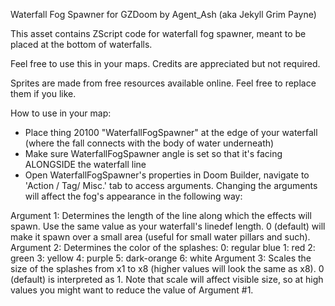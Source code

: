 Waterfall Fog Spawner for GZDoom by Agent_Ash (aka Jekyll Grim Payne)

This asset contains ZScript code for waterfall fog spawner, meant to be placed at the bottom of waterfalls.

Feel free to use this in your maps. Credits are appreciated but not required.

Sprites are made from free resources available online. Feel free to replace them if you like.

How to use in your map:

- Place thing 20100 "WaterfallFogSpawner" at the edge of your waterfall (where the fall connects with the body of water underneath)
- Make sure WaterfallFogSpawner angle is set so that it's facing ALONGSIDE the waterfall line
- Open WaterfallFogSpawner's properties in Doom Builder, navigate to 'Action / Tag/ Misc.' tab to access arguments. Changing the arguments will affect the fog's appearance in the following way:

Argument 1: Determines the length of the line along which the effects will spawn. Use the same value as your waterfall's linedef length. 0 (default) will make it spawn over a small area (useful for small water pillars and such).
Argument 2: Determines the color of the splashes:
			0: regular blue
			1: red
			2: green
			3: yellow
			4: purple
			5: dark-orange
			6: white
Argument 3: Scales the size of the splashes from x1 to x8 (higher values will look the same as x8). 0 (default) is interpreted as 1. Note that scale will affect visible size, so at high values you might want to reduce the value of Argument #1.